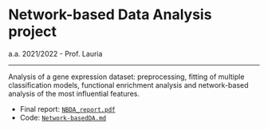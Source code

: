 # Network-based Data Analysis project
a.a. 2021/2022 - Prof. Lauria

***

Analysis of a gene expression dataset: preprocessing, fitting of multiple classification models, functional enrichment analysis and network-based analysis of the most influential features.

* Final report: [`NBDA_report.pdf`](NBDA_report.pdf)
* Code: [`Network-basedDA.md`](Network-basedDA.md)
